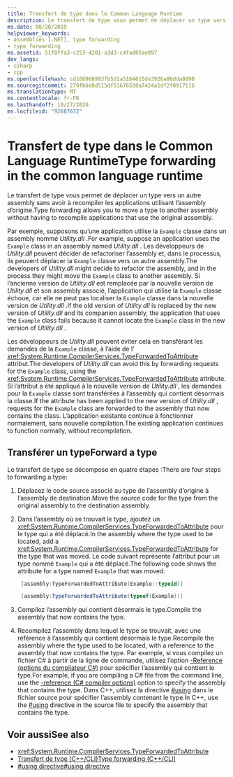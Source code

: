 ```yaml
---
title: Transfert de type dans le Common Language Runtime
description: Le transfert de type vous permet de déplacer un type vers un autre assembly .NET sans avoir à recompiler les applications qui utilisent l’assembly d’origine.
ms.date: 08/20/2019
helpviewer_keywords:
- assemblies [.NET], type forwarding
- type forwarding
ms.assetid: 51f8ffa3-c253-4201-a3d3-c4fad85ae097
dev_langs:
- csharp
- cpp
ms.openlocfilehash: cd166068993fb5d1a5164615de3926a06dda8098
ms.sourcegitcommit: 279fb6e8d515df51676528a7424a1df2f0917116
ms.translationtype: MT
ms.contentlocale: fr-FR
ms.lasthandoff: 10/27/2020
ms.locfileid: "92687672"
---
```

# <a name="type-forwarding-in-the-common-language-runtime"></a><span data-ttu-id="22001-103">Transfert de type dans le Common Language Runtime</span><span class="sxs-lookup"><span data-stu-id="22001-103">Type forwarding in the common language runtime</span></span>

<span data-ttu-id="22001-104">Le transfert de type vous permet de déplacer un type vers un autre assembly sans avoir à recompiler les applications utilisant l’assembly d’origine.</span><span class="sxs-lookup"><span data-stu-id="22001-104">Type forwarding allows you to move a type to another assembly without having to recompile applications that use the original assembly.</span></span>  
  
 <span data-ttu-id="22001-105">Par exemple, supposons qu’une application utilise la `Example` classe dans un assembly nommé *Utility.dll* .</span><span class="sxs-lookup"><span data-stu-id="22001-105">For example, suppose an application uses the `Example` class in an assembly named *Utility.dll* .</span></span> <span data-ttu-id="22001-106">Les développeurs de *Utility.dll* peuvent décider de refactoriser l’assembly et, dans le processus, ils peuvent déplacer la `Example` classe vers un autre assembly.</span><span class="sxs-lookup"><span data-stu-id="22001-106">The developers of *Utility.dll* might decide to refactor the assembly, and in the process they might move the `Example` class to another assembly.</span></span> <span data-ttu-id="22001-107">Si l’ancienne version de *Utility.dll* est remplacée par la nouvelle version de *Utility.dll* et son assembly associé, l’application qui utilise la `Example` classe échoue, car elle ne peut pas localiser la `Example` classe dans la nouvelle version de *Utility.dll* .</span><span class="sxs-lookup"><span data-stu-id="22001-107">If the old version of *Utility.dll* is replaced by the new version of *Utility.dll* and its companion assembly, the application that uses the `Example` class fails because it cannot locate the `Example` class in the new version of *Utility.dll* .</span></span>  
  
 <span data-ttu-id="22001-108">Les développeurs de *Utility.dll* peuvent éviter cela en transférant les demandes de la `Example` classe, à l’aide de l' <xref:System.Runtime.CompilerServices.TypeForwardedToAttribute> attribut.</span><span class="sxs-lookup"><span data-stu-id="22001-108">The developers of *Utility.dll* can avoid this by forwarding requests for the `Example` class, using the <xref:System.Runtime.CompilerServices.TypeForwardedToAttribute> attribute.</span></span> <span data-ttu-id="22001-109">Si l’attribut a été appliqué à la nouvelle version de *Utility.dll* , les demandes pour la `Example` classe sont transférées à l’assembly qui contient désormais la classe.</span><span class="sxs-lookup"><span data-stu-id="22001-109">If the attribute has been applied to the new version of *Utility.dll* , requests for the `Example` class are forwarded to the assembly that now contains the class.</span></span> <span data-ttu-id="22001-110">L’application existante continue à fonctionner normalement, sans nouvelle compilation.</span><span class="sxs-lookup"><span data-stu-id="22001-110">The existing application continues to function normally, without recompilation.</span></span>

## <a name="forward-a-type"></a><span data-ttu-id="22001-111">Transférer un type</span><span class="sxs-lookup"><span data-stu-id="22001-111">Forward a type</span></span>

 <span data-ttu-id="22001-112">Le transfert de type se décompose en quatre étapes :</span><span class="sxs-lookup"><span data-stu-id="22001-112">There are four steps to forwarding a type:</span></span>  
  
1. <span data-ttu-id="22001-113">Déplacez le code source associé au type de l’assembly d’origine à l’assembly de destination.</span><span class="sxs-lookup"><span data-stu-id="22001-113">Move the source code for the type from the original assembly to the destination assembly.</span></span>  

2. <span data-ttu-id="22001-114">Dans l’assembly où se trouvait le type, ajoutez un <xref:System.Runtime.CompilerServices.TypeForwardedToAttribute> pour le type qui a été déplacé.</span><span class="sxs-lookup"><span data-stu-id="22001-114">In the assembly where the type used to be located, add a <xref:System.Runtime.CompilerServices.TypeForwardedToAttribute> for the type that was moved.</span></span> <span data-ttu-id="22001-115">Le code suivant représente l’attribut pour un type nommé `Example` qui a été déplacé.</span><span class="sxs-lookup"><span data-stu-id="22001-115">The following code shows the attribute for a type named `Example` that was moved.</span></span>  

   ```cpp  
    [assembly:TypeForwardedToAttribute(Example::typeid)]  
   ```

   ```csharp  
    [assembly:TypeForwardedToAttribute(typeof(Example))]  
   ```  

3. <span data-ttu-id="22001-116">Compilez l’assembly qui contient désormais le type.</span><span class="sxs-lookup"><span data-stu-id="22001-116">Compile the assembly that now contains the type.</span></span>  

4. <span data-ttu-id="22001-117">Recompilez l’assembly dans lequel le type se trouvait, avec une référence à l’assembly qui contient désormais le type.</span><span class="sxs-lookup"><span data-stu-id="22001-117">Recompile the assembly where the type used to be located, with a reference to the assembly that now contains the type.</span></span> <span data-ttu-id="22001-118">Par exemple, si vous compilez un fichier C# à partir de la ligne de commande, utilisez l’option [-Reference (options du compilateur C#)](../../csharp/language-reference/compiler-options/reference-compiler-option.md) pour spécifier l’assembly qui contient le type.</span><span class="sxs-lookup"><span data-stu-id="22001-118">For example, if you are compiling a C# file from the command line, use the [-reference (C# compiler options)](../../csharp/language-reference/compiler-options/reference-compiler-option.md) option to specify the assembly that contains the type.</span></span> <span data-ttu-id="22001-119">Dans C++, utilisez la directive [#using](/cpp/preprocessor/hash-using-directive-cpp) dans le fichier source pour spécifier l’assembly contenant le type.</span><span class="sxs-lookup"><span data-stu-id="22001-119">In C++, use the [#using](/cpp/preprocessor/hash-using-directive-cpp) directive in the source file to specify the assembly that contains the type.</span></span>  
  
## <a name="see-also"></a><span data-ttu-id="22001-120">Voir aussi</span><span class="sxs-lookup"><span data-stu-id="22001-120">See also</span></span>

- <xref:System.Runtime.CompilerServices.TypeForwardedToAttribute>
- [<span data-ttu-id="22001-121">Transfert de type (C++/CLI)</span><span class="sxs-lookup"><span data-stu-id="22001-121">Type forwarding (C++/CLI)</span></span>](/cpp/windows/type-forwarding-cpp-cli)
- [<span data-ttu-id="22001-122">#using directive</span><span class="sxs-lookup"><span data-stu-id="22001-122">#using directive</span></span>](/cpp/preprocessor/hash-using-directive-cpp)
